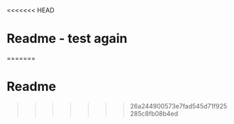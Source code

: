 <<<<<<< HEAD
# Readme - test again
=======
# Readme
>>>>>>> 26a244900573e7fad545d71f925285c8fb08b4ed
